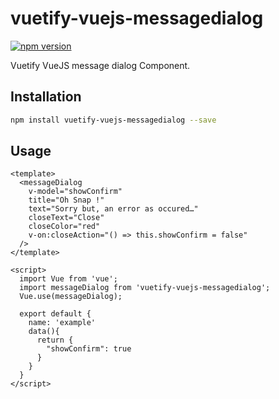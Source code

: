 # vuetify-vuejs-messagedialog

[![npm version](https://badge.fury.io/js/vuetify-vuejs-messagedialog.svg)](https://www.npmjs.com/package/vuetify-vuejs-messagedialog)

Vuetify VueJS message dialog Component.

## Installation

```sh
npm install vuetify-vuejs-messagedialog --save
```

## Usage

```vue
<template>
  <messageDialog
    v-model="showConfirm"
    title="Oh Snap !"
    text="Sorry but, an error as occured…"
    closeText="Close"
    closeColor="red"
    v-on:closeAction="() => this.showConfirm = false"
  />
</template>

<script>
  import Vue from 'vue';
  import messageDialog from 'vuetify-vuejs-messagedialog';
  Vue.use(messageDialog);

  export default {
    name: 'example'
    data(){
      return {
        "showConfirm": true
      }
    }
  }
</script>
```
